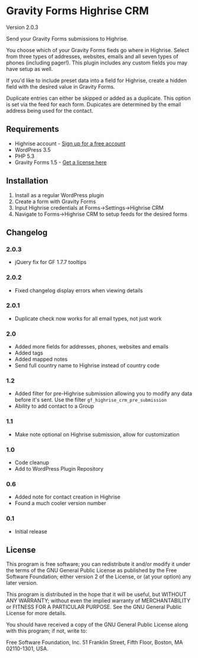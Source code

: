 Gravity Forms Highrise CRM
==========================

Version 2.0.3

Send your Gravity Forms submissions to Highrise.

You choose which of your Gravity Forms fieds go where in Highrise. Select from three types of addresses, websites, emails and all seven types of phones (including pager!). This plugin includes any custom fields you may have setup as well.

If you'd like to include preset data into a field for Highrise, create a hidden field with the desired value in Gravity Forms.

Duplicate entries can either be skipped or added as a duplicate. This option is set via the feed for each form. Dupicates are determined by the email address being used for the contact.

## Requirements
* Highrise account - [Sign up for a free account](https://signup.37signals.com/highrise/Free/signup/new)
* WordPress 3.5
* PHP 5.3
* Gravity Forms 1.5 - [Get a license here](http://benjaminhays.com/gravityforms)

## Installation
1. Install as a regular WordPress plugin
3. Create a form with Gravity Forms
4. Input Highrise credentials at Forms->Settings->Highrise CRM
5. Navigate to Forms->Highrise CRM to setup feeds for the desired forms

## Changelog

### 2.0.3
* jQuery fix for GF 1.7.7 tooltips

### 2.0.2
* Fixed changelog display errors when viewing details

### 2.0.1
* Duplicate check now works for all email types, not just work

### 2.0
* Added more fields for addresses, phones, websites and emails
* Added tags
* Added mapped notes
* Send full country name to Highrise instead of country code

### 1.2
* Added filter for pre-Highrise submission allowing you to modify any data before it's sent. Use the filter `gf_highrise_crm_pre_submission`
* Ability to add contact to a Group

### 1.1
* Make note optional on Highrise submission, allow for customization

### 1.0
* Code cleanup
* Add to WordPress Plugin Repository

### 0.6
* Added note for contact creation in Highrise
* Found a much cooler version number

### 0.1
* Initial release

## License
This program is free software; you can redistribute it and/or modify it under the terms of the GNU General Public License as published by the Free Software Foundation; either version 2 of the License, or (at your option) any later version.

This program is distributed in the hope that it will be useful, but WITHOUT ANY WARRANTY; without even the implied warranty of MERCHANTABILITY or FITNESS FOR A PARTICULAR PURPOSE. See the GNU General Public License for more details.

You should have received a copy of the GNU General Public License along with this program; if not, write to:

Free Software Foundation, Inc. 51 Franklin Street, Fifth Floor, Boston, MA 02110-1301, USA.